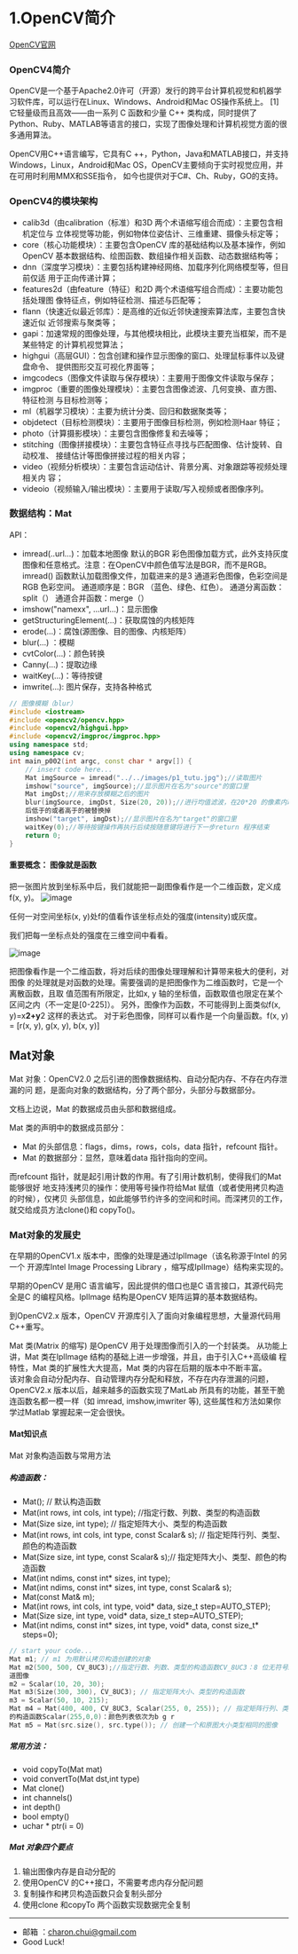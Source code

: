1.OpenCV简介
===

[OpenCV官网](https://opencv.org/)


### OpenCV4简介

OpenCV是一个基于Apache2.0许可（开源）发行的跨平台计算机视觉和机器学习软件库，可以运行在Linux、Windows、Android和Mac OS操作系统上。 [1] 它轻量级而且高效——由一系列 C 函数和少量 C++ 类构成，同时提供了Python、Ruby、MATLAB等语言的接口，实现了图像处理和计算机视觉方面的很多通用算法。

OpenCV用C++语言编写，它具有C ++，Python，Java和MATLAB接口，并支持Windows，Linux，Android和Mac OS，OpenCV主要倾向于实时视觉应用，并在可用时利用MMX和SSE指令， 如今也提供对于C#、Ch、Ruby，GO的支持。


### OpenCV4的模块架构

- calib3d（由calibration（标准）和3D 两个术语缩写组合而成）：主要包含相机定位与
立体视觉等功能，例如物体位姿估计、三维重建、摄像头标定等；
- core（核心功能模块）：主要包含OpenCV 库的基础结构以及基本操作，例如OpenCV
基本数据结构、绘图函数、数组操作相关函数、动态数据结构等；
- dnn（深度学习模块）：主要包括构建神经网络、加载序列化网络模型等，但目前仅适
用于正向传递计算；
- features2d（由feature（特征）和2D 两个术语缩写组合而成）：主要功能包括处理图
像特征点，例如特征检测、描述与匹配等；
- flann（快速近似最近邻库）：是高维的近似近邻快速搜索算法库，主要包含快速近似
近邻搜索与聚类等；
- gapi：加速常规的图像处理，与其他模块相比，此模块主要充当框架，而不是某些特定
的计算机视觉算法；
- highgui（高层GUI）：包含创建和操作显示图像的窗口、处理鼠标事件以及键盘命令、
提供图形交互可视化界面等；
- imgcodecs（图像文件读取与保存模块）：主要用于图像文件读取与保存；
- imgproc（重要的图像处理模块）：主要包含图像滤波、几何变换、直方图、特征检测
与目标检测等；
- ml（机器学习模块）：主要为统计分类、回归和数据聚类等；
- objdetect（目标检测模块）：主要用于图像目标检测，例如检测Haar 特征；
- photo（计算摄影模块）：主要包含图像修复和去噪等；
- stitching（图像拼接模块）：主要包含特征点寻找与匹配图像、估计旋转、自动校准、
接缝估计等图像拼接过程的相关内容；
- video（视频分析模块）：主要包含运动估计、背景分离、对象跟踪等视频处理相关内
容；
- videoio（视频输入/输出模块）：主要用于读取/写入视频或者图像序列。


### 数据结构：Mat

API：
- imread(..url...)：加载本地图像
	默认的BGR 彩色图像加载方式，此外支持灰度图像和任意格式。注意：在OpenCV中颜色值写法是BGR，而不是RGB。
    imread() 函数默认加载图像文件，加载进来的是3 通道彩色图像，色彩空间是RGB 色彩空间。
    通道顺序是：BGR （蓝色、绿色、红色）。
    通道分离函数：split（）
    通道合并函数：merge（）
- imshow("namexx", ...url...)：显示图像
- getStructuringElement(...)：获取腐蚀的内核矩阵
- erode(...)：腐蚀(源图像、目的图像、内核矩阵）
- blur(...) ：模糊
- cvtColor(...)：颜色转换
- Canny(...)：提取边缘
- waitKey(...)：等待按键
- imwrite(...): 图片保存，支持各种格式

```c++
// 图像模糊（blur）
#include <iostream>
#include <opencv2/opencv.hpp>
#include <opencv2/highgui.hpp>
#include <opencv2/imgproc/imgproc.hpp>
using namespace std;
using namespace cv;
int main_p002(int argc, const char * argv[]) {
	// insert code here...
	Mat imgSource = imread("../../images/p1_tutu.jpg");//读取图片
	imshow("source", imgSource);//显示图片在名为"source"的窗口里
	Mat imgDst;//用来存放模糊之后的图片
	blur(imgSource, imgDst, Size(20, 20));//进行均值滤波，在20*20 的像素内取平均值然
	后低于的或者高于的被替换掉
	imshow("target", imgDst);//显示图片在名为"target"的窗口里
	waitKey(0);//等待按键操作再执行后续按随意键将进行下一步return 程序结束
	return 0;
}
```


#### 重要概念： 图像就是函数

把一张图片放到坐标系中后，我们就能把一副图像看作是一个二维函数，定义成
f(x, y)。
![image](https://github.com/CharonChui/Pictures/blob/master/opencv_image_two.png?raw=true)


任何一对空间坐标(x, y)处f的值看作该坐标点处的强度(intensity)或灰度。

我们把每一坐标点处的强度在三维空间中看看。

![image](https://github.com/CharonChui/Pictures/blob/master/opencv_image_san.png?raw=true)


把图像看作是一个二维函数，将对后续的图像处理理解和计算带来极大的便利，对图像
的处理就是对函数的处理。需要强调的是把图像作为二维函数时，它是一个离散函数，且取
值范围有所限定，比如x, y 轴的坐标值，函数取值也限定在某个区间之内（不一定是[0-225]）。
另外，图像作为函数，不可能得到上面类似f(x, y)=x**2+y**2 这样的表达式。
对于彩色图像，同样可以看作是一个向量函数。f(x, y) = [r(x, y), g(x, y), b(x, y)]


## Mat对象

Mat 对象：OpenCV2.0 之后引进的图像数据结构、自动分配内存、不存在内存泄漏的问
题，是面向对象的数据结构，分了两个部分，头部分与数据部分。     

文档上边说，Mat 的数据成员由头部和数据组成。

Mat 类的声明中的数据成员部分：    
- Mat 的头部信息：flags，dims，rows，cols，data 指针，refcount 指针。
- Mat 的数据部分：显然，意味着data 指针指向的空间。

而refcount 指针，就是起引用计数的作用。有了引用计数机制，使得我们的Mat 能够很好
地支持浅拷贝的操作：使用等号操作符给Mat 赋值（或者使用拷贝构造的时候），仅拷贝
头部信息，如此能够节约许多的空间和时间。而深拷贝的工作，就交给成员方法clone()和
copyTo()。


### Mat对象的发展史

在早期的OpenCV1.x 版本中，图像的处理是通过IplImage（该名称源于Intel 的另一个
开源库Intel Image Processing Library ，缩写成IplImage）结构来实现的。

早期的OpenCV 是用C 语言编写，因此提供的借口也是C 语言接口，其源代码完全是C
的编程风格。IplImage 结构是OpenCV 矩阵运算的基本数据结构。

到OpenCV2.x 版本，OpenCV 开源库引入了面向对象编程思想，大量源代码用C++重写。

Mat 类(Matrix 的缩写) 是OpenCV 用于处理图像而引入的一个封装类。
从功能上讲，Mat 类在IplImage 结构的基础上进一步增强，并且，由于引入C++高级编
程特性，Mat 类的扩展性大大提高，Mat 类的内容在后期的版本中不断丰富。    
该对象会自动分配内存、自动管理内存分配和释放，不存在内存泄漏的问题，OpenCV2.x
版本以后，越来越多的函数实现了MatLab 所具有的功能，甚至干脆连函数名都一模一样（如
imread, imshow,imwriter 等), 这些属性和方法如果你学过Matlab 掌握起来一定会很快。


#### Mat知识点

Mat 对象构造函数与常用方法
##### 构造函数：
- Mat(); // 默认构造函数
- Mat(int rows, int cols, int type); //指定行数、列数、类型的构造函数
- Mat(Size size, int type); // 指定矩阵大小、类型的构造函数
- Mat(int rows, int cols, int type, const Scalar& s); // 指定矩阵行列、类型、颜色的构造函数
- Mat(Size size, int type, const Scalar& s);// 指定矩阵大小、类型、颜色的构造函数
- Mat(int ndims, const int* sizes, int type);
- Mat(int ndims, const int* sizes, int type, const Scalar& s);
- Mat(const Mat& m);
- Mat(int rows, int cols, int type, void* data, size_t step=AUTO_STEP);
- Mat(Size size, int type, void* data, size_t step=AUTO_STEP);
- Mat(int ndims, const int* sizes, int type, void* data, const size_t* steps=0);

```c++
// start your code...
Mat m1; // m1 为用默认拷贝构造创建的对象
Mat m2(500, 500, CV_8UC3);//指定行数、列数、类型的构造函数CV_8UC3：8 位无符号3 通
道图像
m2 = Scalar(10, 20, 30);
Mat m3(Size(300, 300), CV_8UC3); // 指定矩阵大小、类型的构造函数
m3 = Scalar(50, 10, 215);
Mat m4 = Mat(400, 400, CV_8UC3, Scalar(255, 0, 255)); // 指定矩阵行列、类型、颜色
的构造函数Scalar(255,0,0)：颜色列表依次为b g r
Mat m5 = Mat(src.size(), src.type()); // 创建一个和原图大小类型相同的图像
```

##### 常用方法：
- void copyTo(Mat mat)
- void convertTo(Mat dst,int type)
- Mat clone()
- int channels()
- int depth()
- bool empty()
- uchar * ptr(i = 0)


##### Mat 对象四个要点
1. 输出图像内存是自动分配的
2. 使用OpenCV 的C++接口，不需要考虑内存分配问题
3. 复制操作和拷贝构造函数只会复制头部分
4. 使用clone 和copyTo 两个函数实现数据完全复制











---

- 邮箱 ：charon.chui@gmail.com  
- Good Luck! 
